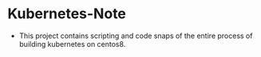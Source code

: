 # Kubernetes-Note
- This project contains scripting and code snaps of the entire process of building kubernetes on centos8.


